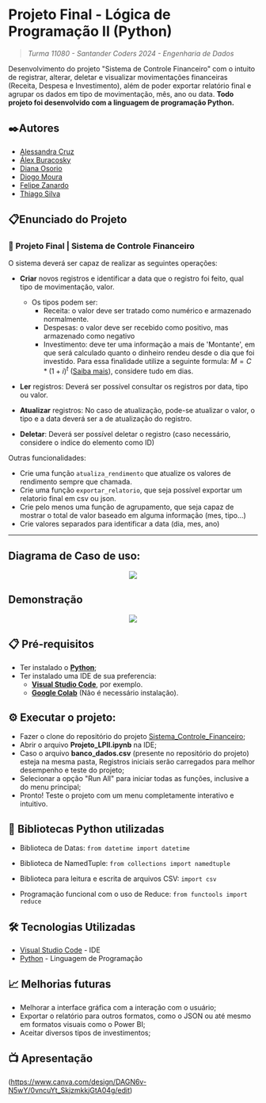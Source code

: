# Projeto Final - Lógica de Programação II (Python)
> *Turma 11080 - Santander Coders 2024 - Engenharia de Dados*

Desenvolvimento do projeto "Sistema de Controle Financeiro" com o intuito de registrar, alterar, deletar e visualizar movimentações financeiras (Receita, Despesa e Investimento), além de poder exportar relatório final e agrupar os dados em tipo de movimentação, mês, ano ou data.
**Todo projeto foi desenvolvido com a linguagem de programação Python.**

## ✒️Autores 
- [Alessandra Cruz](https://github.com/alessandracruz)
- [Álex Buracosky](https://github.com/aburacosk)
- [Diana Osorio](https://github.com/diana468)
- [Diogo Moura](https://github.com/)
- [Felipe Zanardo](https://github.com/FelipeBZanardo)
- [Thiago Silva](https://github.com/thiagodemedeiros)

## 📋Enunciado do Projeto

### 💸 Projeto Final | Sistema de Controle Financeiro

O sistema deverá ser capaz de realizar as seguintes operações:

- **Criar** novos registros e identificar a data que o registro foi feito, qual tipo de movimentação, valor.

  - Os tipos podem ser:
    - Receita: o valor deve ser tratado como numérico e armazenado normalmente.
    - Despesas: o valor deve ser recebido como positivo, mas armazenado como negativo
    - Investimento: deve ter uma informação a mais de 'Montante', em que será calculado quanto o dinheiro rendeu desde o dia que foi investido.
    Para essa finalidade utilize a seguinte formula: $M = C * (1 + i)^t$ ([Saiba mais](https://matematicafinanceira.org/juros-compostos/)), considere tudo em dias.
- **Ler** registros: Deverá ser possível consultar os registros por data, tipo ou valor.
- **Atualizar** registros: No caso de atualização, pode-se atualizar o valor, o tipo e a data deverá ser a de atualização do registro.
- **Deletar**: Deverá ser possível deletar o registro (caso necessário, considere o indice do elemento como ID)

Outras funcionalidades:
- Crie uma função ```atualiza_rendimento``` que atualize os valores de rendimento sempre que chamada.
- Crie uma função ```exportar_relatorio```, que seja possível exportar um relatorio final em csv ou json.
- Crie pelo menos uma função de agrupamento, que seja capaz de mostrar o total de valor baseado em alguma informação (mes, tipo...)
- Crie valores separados para identificar a data (dia, mes, ano)

---

## Diagrama de Caso de uso:
<p align="center">
  <img src="./diagrama de caso de uso.jpg">
</p>

## Demonstração
<p align="center">
  <img src="./_captures/Demonstracao.gif">
</p>

## 📋  Pré-requisitos
- Ter instalado o **[Python](https://www.python.org/)**;
- Ter instalado uma IDE de sua preferencia:
    - **[Visual Studio Code](https://code.visualstudio.com/)**, por exemplo.
    - **[Google Colab](https://colab.research.google.com/notebook)** (Não é necessário instalação).

## ⚙️ Executar o projeto:
- Fazer o clone do repositório do projeto [Sistema_Controle_Financeiro](https://github.com/FelipeBZanardo/Sistema_Controle_Financeiro);
- Abrir o arquivo **Projeto_LPII.ipynb** na IDE;
- Caso o arquivo **banco_dados.csv** (presente no repositório do projeto) esteja na mesma pasta, Registros iniciais serão carregados para melhor desempenho e teste do projeto;
- Selecionar a opção "Run All" para iniciar todas as funções, inclusive a do menu principal;
- Pronto! Teste o projeto com um menu completamente interativo e intuitivo.

## 🧾 Bibliotecas Python utilizadas

- Biblioteca de Datas:
`from datetime import datetime`

- Biblioteca de NamedTuple:
`from collections import namedtuple`

- Biblioteca para leitura e escrita de arquivos CSV:
`import csv`

- Programação funcional com o uso de Reduce:
`from functools import reduce`

## 🛠️ Tecnologias Utilizadas

* [Visual Studio Code](https://code.visualstudio.com/) - IDE 
* [Python](https://www.python.org/) - Linguagem de Programação

## 📈 Melhorias futuras

- Melhorar a interface gráfica com a interação com o usuário;
- Exportar o relatório para outros formatos, como o JSON ou até mesmo em formatos visuais como o Power BI;
- Aceitar diversos tipos de investimentos;

## 📺 Apresentação
(https://www.canva.com/design/DAGN6v-N5wY/0vncuYt_SkjzmkkjGtA04g/edit)


